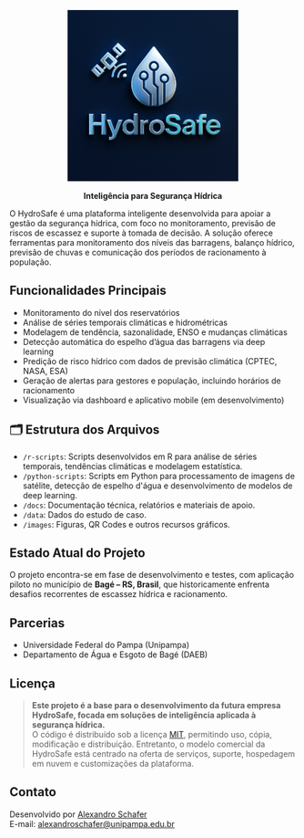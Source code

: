 <p align="center">
  <img src="images/logo-hydrosafe.png" alt="Logo" width="300"/>
</p>

<p align="center"><b>Inteligência para Segurança Hídrica</b></p>




O HydroSafe é uma plataforma inteligente desenvolvida para apoiar a gestão da segurança hídrica, com foco no monitoramento, previsão de riscos de escassez e suporte à tomada de decisão. A solução oferece ferramentas para monitoramento dos níveis das barragens, balanço hídrico, previsão de chuvas e comunicação dos períodos de racionamento à população.

## Funcionalidades Principais
- Monitoramento do nível dos reservatórios
- Análise de séries temporais climáticas e hidrométricas
- Modelagem de tendência, sazonalidade, ENSO e mudanças climáticas
- Detecção automática do espelho d’água das barragens via deep learning
- Predição de risco hídrico com dados de previsão climática (CPTEC, NASA, ESA)
- Geração de alertas para gestores e população, incluindo horários de racionamento
- Visualização via dashboard e aplicativo mobile (em desenvolvimento)

## 🗂 Estrutura dos Arquivos
- `/r-scripts`: Scripts desenvolvidos em R para análise de séries temporais, tendências climáticas e modelagem estatística.
- `/python-scripts`: Scripts em Python para processamento de imagens de satélite, detecção de espelho d'água e desenvolvimento de modelos de deep learning.
- `/docs`: Documentação técnica, relatórios e materiais de apoio.
- `/data`: Dados do estudo de caso.
- `/images`: Figuras, QR Codes e outros recursos gráficos.

## Estado Atual do Projeto
O projeto encontra-se em fase de desenvolvimento e testes, com aplicação piloto no município de **Bagé – RS, Brasil**, que historicamente enfrenta desafios recorrentes de escassez hídrica e racionamento. 

## Parcerias
- Universidade Federal do Pampa (Unipampa)  
- Departamento de Água e Esgoto de Bagé (DAEB)

## Licença
> **Este projeto é a base para o desenvolvimento da futura empresa HydroSafe, focada em soluções de inteligência aplicada à segurança hídrica.**  
> O código é distribuído sob a licença [MIT](LICENSE), permitindo uso, cópia, modificação e distribuição. Entretanto, o modelo comercial da HydroSafe está centrado na oferta de serviços, suporte, hospedagem em nuvem e customizações da plataforma. 

## Contato
Desenvolvido por [Alexandro Schafer](https://github.com/alexandrogschafer)  
E-mail: alexandroschafer@unipampa.edu.br
